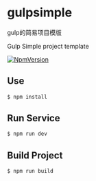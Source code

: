 # gulpsimple
gulp的简易项目模版

Gulp Simple project template

[![NpmVersion](https://img.shields.io/npm/v/longinus.svg)](https://www.npmjs.com/package/longinus)

## Use
```bash
$ npm install
```

## Run Service
```bash
$ npm run dev
```

## Build Project

```bash
$ npm run build
```